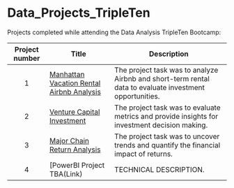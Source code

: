 # Data_Projects_TripleTen
Projects completed while attending the Data Analysis TripleTen Bootcamp:


| Project number | Title | Description |
| :-----------: | ----------- |----------- |
| 1 | [Manhattan Vacation Rental Airbnb Analysis](https://github.com/rezangeles/Manhattan-Vacation-Rentals---Investment-Analysis-Airbnb-) | The project task was to analyze Airbnb and short-term rental data to evaluate investment opportunities. |
| 2 | [Venture Capital Investment](https://github.com/rezangeles/-Venture-Capital-VC-Investment-Analysis-Data-Driven-Insights-for-Smarter-Decisions) | The project task was to evaluate metrics and provide insights for investment decision making.  |
| 3 | [Major Chain Return Analysis](https://github.com/rezangeles/Product-Return-Analysis---Interactive-Tableau-Dashboard) | The project task was to uncover trends and quantify the financial impact of returns. |
| 4 | [PowerBI Project TBA(Link) | TECHNICAL DESCRIPTION. |
